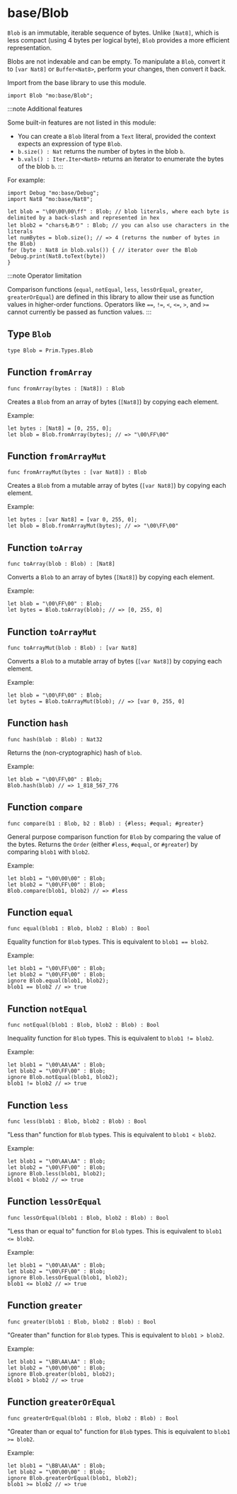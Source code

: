 # base/Blob
`Blob` is an immutable, iterable sequence of bytes. Unlike `[Nat8]`, which is less compact (using 4 bytes per logical byte), `Blob` provides a more efficient representation.

Blobs are not indexable and can be empty. To manipulate a `Blob`, convert it to `[var Nat8]` or `Buffer<Nat8>`, perform your changes, then convert it back.

Import from the base library to use this module.

```motoko name=import
import Blob "mo:base/Blob";
```

:::note Additional features

Some built-in features are not listed in this module:

- You can create a `Blob` literal from a `Text` literal, provided the context expects an expression of type `Blob`.
- `b.size() : Nat` returns the number of bytes in the blob `b`.
- `b.vals() : Iter.Iter<Nat8>` returns an iterator to enumerate the bytes of the blob `b`.
:::

For example:

```motoko include=import
import Debug "mo:base/Debug";
import Nat8 "mo:base/Nat8";

let blob = "\00\00\00\ff" : Blob; // blob literals, where each byte is delimited by a back-slash and represented in hex
let blob2 = "charsもあり" : Blob; // you can also use characters in the literals
let numBytes = blob.size(); // => 4 (returns the number of bytes in the Blob)
for (byte : Nat8 in blob.vals()) { // iterator over the Blob
 Debug.print(Nat8.toText(byte))
}
```
:::note Operator limitation

Comparison functions (`equal`, `notEqual`, `less`, `lessOrEqual`, `greater`, `greaterOrEqual`) are defined in this library to allow their use as function values in higher-order functions.
Operators like `==`, `!=`, `<`, `<=`, `>`, and `>=` cannot currently be passed as function values.
:::

## Type `Blob`
``` motoko no-repl
type Blob = Prim.Types.Blob
```


## Function `fromArray`
``` motoko no-repl
func fromArray(bytes : [Nat8]) : Blob
```

Creates a `Blob` from an array of bytes (`[Nat8]`) by copying each element.

Example:
```motoko include=import
let bytes : [Nat8] = [0, 255, 0];
let blob = Blob.fromArray(bytes); // => "\00\FF\00"
```

## Function `fromArrayMut`
``` motoko no-repl
func fromArrayMut(bytes : [var Nat8]) : Blob
```

Creates a `Blob` from a mutable array of bytes (`[var Nat8]`) by copying each element.

Example:
```motoko include=import
let bytes : [var Nat8] = [var 0, 255, 0];
let blob = Blob.fromArrayMut(bytes); // => "\00\FF\00"
```

## Function `toArray`
``` motoko no-repl
func toArray(blob : Blob) : [Nat8]
```

Converts a `Blob` to an array of bytes (`[Nat8]`) by copying each element.

Example:
```motoko include=import
let blob = "\00\FF\00" : Blob;
let bytes = Blob.toArray(blob); // => [0, 255, 0]
```

## Function `toArrayMut`
``` motoko no-repl
func toArrayMut(blob : Blob) : [var Nat8]
```

Converts a `Blob` to a mutable array of bytes (`[var Nat8]`) by copying each element.

Example:
```motoko include=import
let blob = "\00\FF\00" : Blob;
let bytes = Blob.toArrayMut(blob); // => [var 0, 255, 0]
```

## Function `hash`
``` motoko no-repl
func hash(blob : Blob) : Nat32
```

Returns the (non-cryptographic) hash of `blob`.

Example:
```motoko include=import
let blob = "\00\FF\00" : Blob;
Blob.hash(blob) // => 1_818_567_776
```

## Function `compare`
``` motoko no-repl
func compare(b1 : Blob, b2 : Blob) : {#less; #equal; #greater}
```

General purpose comparison function for `Blob` by comparing the value of
the bytes. Returns the `Order` (either `#less`, `#equal`, or `#greater`)
by comparing `blob1` with `blob2`.

Example:
```motoko include=import
let blob1 = "\00\00\00" : Blob;
let blob2 = "\00\FF\00" : Blob;
Blob.compare(blob1, blob2) // => #less
```

## Function `equal`
``` motoko no-repl
func equal(blob1 : Blob, blob2 : Blob) : Bool
```

Equality function for `Blob` types.
This is equivalent to `blob1 == blob2`.

Example:
```motoko include=import
let blob1 = "\00\FF\00" : Blob;
let blob2 = "\00\FF\00" : Blob;
ignore Blob.equal(blob1, blob2);
blob1 == blob2 // => true
```


## Function `notEqual`
``` motoko no-repl
func notEqual(blob1 : Blob, blob2 : Blob) : Bool
```

Inequality function for `Blob` types.
This is equivalent to `blob1 != blob2`.

Example:
```motoko include=import
let blob1 = "\00\AA\AA" : Blob;
let blob2 = "\00\FF\00" : Blob;
ignore Blob.notEqual(blob1, blob2);
blob1 != blob2 // => true
```

## Function `less`
``` motoko no-repl
func less(blob1 : Blob, blob2 : Blob) : Bool
```

"Less than" function for `Blob` types.
This is equivalent to `blob1 < blob2`.

Example:
```motoko include=import
let blob1 = "\00\AA\AA" : Blob;
let blob2 = "\00\FF\00" : Blob;
ignore Blob.less(blob1, blob2);
blob1 < blob2 // => true
```

## Function `lessOrEqual`
``` motoko no-repl
func lessOrEqual(blob1 : Blob, blob2 : Blob) : Bool
```

"Less than or equal to" function for `Blob` types.
This is equivalent to `blob1 <= blob2`.

Example:
```motoko include=import
let blob1 = "\00\AA\AA" : Blob;
let blob2 = "\00\FF\00" : Blob;
ignore Blob.lessOrEqual(blob1, blob2);
blob1 <= blob2 // => true
```

## Function `greater`
``` motoko no-repl
func greater(blob1 : Blob, blob2 : Blob) : Bool
```

"Greater than" function for `Blob` types.
This is equivalent to `blob1 > blob2`.

Example:
```motoko include=import
let blob1 = "\BB\AA\AA" : Blob;
let blob2 = "\00\00\00" : Blob;
ignore Blob.greater(blob1, blob2);
blob1 > blob2 // => true
```

## Function `greaterOrEqual`
``` motoko no-repl
func greaterOrEqual(blob1 : Blob, blob2 : Blob) : Bool
```

"Greater than or equal to" function for `Blob` types.
This is equivalent to `blob1 >= blob2`.

Example:
```motoko include=import
let blob1 = "\BB\AA\AA" : Blob;
let blob2 = "\00\00\00" : Blob;
ignore Blob.greaterOrEqual(blob1, blob2);
blob1 >= blob2 // => true
```
